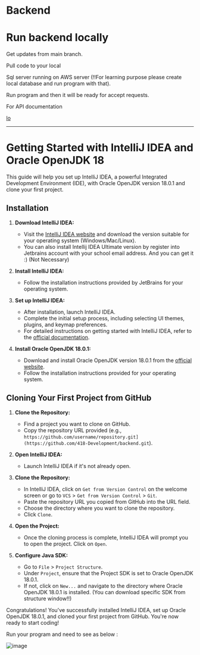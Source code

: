 # Backend

# Run backend locally

Get updates from main branch.

Pull code to your local

Sql server running on AWS server (!!For learning purpose please create local database and run program with that). 

Run program and then it will be ready for accept requests.

For API documentation

[lo](http://localhost:8080/swagger-ui/index.html)

****************************************************************************************************************

# Getting Started with IntelliJ IDEA and Oracle OpenJDK 18

This guide will help you set up IntelliJ IDEA, a powerful Integrated Development Environment (IDE), with Oracle OpenJDK version 18.0.1 and clone your first project.

## Installation

1. **Download IntelliJ IDEA:**
   - Visit the [IntelliJ IDEA website](https://www.jetbrains.com/idea/download/) and download the version suitable for your operating system (Windows/Mac/Linux).
   - You can also install Intellij IDEA Ultimate version by register into Jetbrains account with your school email address. And you can get it :) (Not Necessary)

2. **Install IntelliJ IDEA:**
   - Follow the installation instructions provided by JetBrains for your operating system.

3. **Set up IntelliJ IDEA:**
   - After installation, launch IntelliJ IDEA.
   - Complete the initial setup process, including selecting UI themes, plugins, and keymap preferences.
   - For detailed instructions on getting started with IntelliJ IDEA, refer to the [official documentation](https://www.jetbrains.com/help/idea/run-for-the-first-time.html).

4. **Install Oracle OpenJDK 18.0.1:**
   - Download and install Oracle OpenJDK version 18.0.1 from the [official website](https://www.oracle.com/java/technologies/javase/jdk18-archive-downloads.html).
   - Follow the installation instructions provided for your operating system.

## Cloning Your First Project from GitHub

1. **Clone the Repository:**
   - Find a project you want to clone on GitHub.
   - Copy the repository URL provided (e.g., `https://github.com/username/repository.git](https://github.com/418-Development/backend.git`).

2. **Open IntelliJ IDEA:**
   - Launch IntelliJ IDEA if it's not already open.

3. **Clone the Repository:**
   - In IntelliJ IDEA, click on `Get from Version Control` on the welcome screen or go to `VCS` > `Get from Version Control` > `Git`.
   - Paste the repository URL you copied from GitHub into the URL field.
   - Choose the directory where you want to clone the repository.
   - Click `Clone`.

4. **Open the Project:**
   - Once the cloning process is complete, IntelliJ IDEA will prompt you to open the project. Click on `Open`.

5. **Configure Java SDK:**
   - Go to `File` > `Project Structure`.
   - Under `Project`, ensure that the Project SDK is set to Oracle OpenJDK 18.0.1.
   - If not, click on `New...` and navigate to the directory where Oracle OpenJDK 18.0.1 is installed. (You can download specific SDK from structure window!!)

Congratulations! You've successfully installed IntelliJ IDEA, set up Oracle OpenJDK 18.0.1, and cloned your first project from GitHub. You're now ready to start coding!

Run your program and need to see as below :

![image](https://github.com/418-Development/backend/assets/32537035/2ea05945-9069-45f4-998f-849e0477c7aa)
